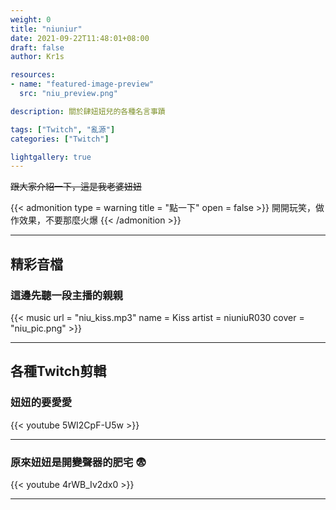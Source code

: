 ```yaml
---
weight: 0
title: "niuniur"
date: 2021-09-22T11:48:01+08:00
draft: false
author: Kr1s

resources:
- name: "featured-image-preview"
  src: "niu_preview.png"

description: 關於肆妞妞兒的各種名言事蹟

tags: ["Twitch", "亂源"]
categories: ["Twitch"]

lightgallery: true
---
```



<!--more-->

~~跟大家介紹一下，這是我老婆妞妞~~

{{< admonition type = warning title = "點一下" open = false >}}
開開玩笑，做作效果，不要那麼火爆
{{< /admonition >}}
 
--- 

## 精彩音檔
### 這邊先聽一段主播的親親

{{< music url = "niu_kiss.mp3" name = Kiss artist = niuniuR030 cover = "niu_pic.png" >}}


---

## 各種Twitch剪輯
### 妞妞的要愛愛

{{< youtube 5WI2CpF-U5w >}}

---

### 原來妞妞是開變聲器的肥宅 😨
{{< youtube 4rWB_Iv2dx0 >}}

---

